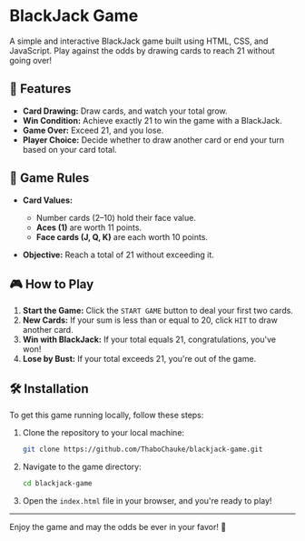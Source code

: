 # BlackJack Game

A simple and interactive BlackJack game built using HTML, CSS, and JavaScript. Play against the odds by drawing cards to reach 21 without going over!

## 🚀 Features

- **Card Drawing:** Draw cards, and watch your total grow.
- **Win Condition:** Achieve exactly 21 to win the game with a BlackJack.
- **Game Over:** Exceed 21, and you lose.
- **Player Choice:** Decide whether to draw another card or end your turn based on your card total.

## 🎲 Game Rules

- **Card Values:**
  - Number cards (2–10) hold their face value.
  - **Aces (1)** are worth 11 points.
  - **Face cards (J, Q, K)** are each worth 10 points.
  
- **Objective:** Reach a total of 21 without exceeding it. 

## 🎮 How to Play

1. **Start the Game:** Click the `START GAME` button to deal your first two cards.
2. **New Cards:** If your sum is less than or equal to 20, click `HIT` to draw another card.
3. **Win with BlackJack:** If your total equals 21, congratulations, you've won!
4. **Lose by Bust:** If your total exceeds 21, you're out of the game.

## 🛠️ Installation

To get this game running locally, follow these steps:

1. Clone the repository to your local machine:
   ```bash
   git clone https://github.com/ThaboChauke/blackjack-game.git
   ```
   
2. Navigate to the game directory:
   ```bash
   cd blackjack-game
   ```

3. Open the `index.html` file in your browser, and you're ready to play!

---

Enjoy the game and may the odds be ever in your favor! 🎉